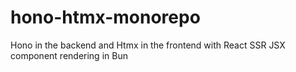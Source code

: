 # hono-htmx-monorepo
Hono in the backend and Htmx in the frontend with React SSR JSX component rendering in Bun
